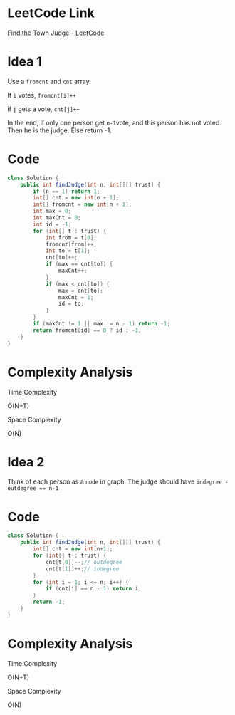 # LeetCode Link

[Find the Town Judge - LeetCode](https://leetcode.com/problems/find-the-town-judge/)

# Idea 1

Use a `fromcnt` and `cnt` array.

If `i` votes, `fromcnt[i]++`

if `j` gets a vote, `cnt[j]++`

In the end, if only one person get `n-1`vote, and this person has not voted. Then he is the judge. Else return -1.

# Code

```java
class Solution {
    public int findJudge(int n, int[][] trust) {
        if (n == 1) return 1;
        int[] cnt = new int[n + 1];
        int[] fromcnt = new int[n + 1];
        int max = 0;
        int maxCnt = 0;
        int id = -1;
        for (int[] t : trust) {
            int from = t[0];
            fromcnt[from]++;
            int to = t[1];
            cnt[to]++;
            if (max == cnt[to]) {
                maxCnt++;
            }
            if (max < cnt[to]) {
                max = cnt[to];
                maxCnt = 1;
                id = to;
            }
        }
        if (maxCnt != 1 || max != n - 1) return -1;
        return fromcnt[id] == 0 ? id : -1;
    }
}
```

# Complexity Analysis

Time Complexity

O(N+T)

Space Complexity

O(N)

# Idea 2

Think of each person as a `node` in graph. The judge should have `indegree - outdegree == n-1`

# Code

```java
class Solution {
    public int findJudge(int n, int[][] trust) {
        int[] cnt = new int[n+1];
        for (int[] t : trust) {
            cnt[t[0]]--;// outdegree
            cnt[t[1]]++;// indegree
        }
        for (int i = 1; i <= n; i++) {
            if (cnt[i] == n - 1) return i;
        }
        return -1;
    }
}
```

# Complexity Analysis

Time Complexity

O(N+T)

Space Complexity

O(N)
